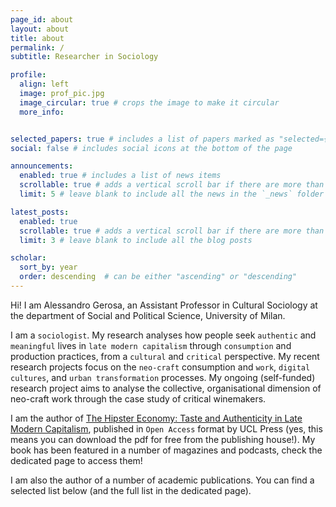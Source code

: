 ```yaml
---
page_id: about
layout: about
title: about
permalink: /
subtitle: Researcher in Sociology

profile:
  align: left
  image: prof_pic.jpg
  image_circular: true # crops the image to make it circular
  more_info:


selected_papers: true # includes a list of papers marked as "selected={true}"
social: false # includes social icons at the bottom of the page

announcements:
  enabled: true # includes a list of news items
  scrollable: true # adds a vertical scroll bar if there are more than 3 news items
  limit: 5 # leave blank to include all the news in the `_news` folder

latest_posts:
  enabled: true
  scrollable: true # adds a vertical scroll bar if there are more than 3 new posts items
  limit: 3 # leave blank to include all the blog posts

scholar:
  sort_by: year
  order: descending  # can be either "ascending" or "descending"
---
```


Hi! I am Alessandro Gerosa, an Assistant Professor in Cultural Sociology at the department of Social and Political Science, University of Milan.

I am a `sociologist`. My research analyses how people seek `authentic` and `meaningful` lives in `late modern capitalism` through `consumption` and production practices, from a `cultural` and `critical` perspective. My recent research projects focus on the `neo-craft` consumption and `work`, `digital cultures`, and `urban transformation` processes. My ongoing (self-funded) research project aims to analyse the collective, organisational dimension of neo-craft work through the case study of critical winemakers.

I am the author of [The Hipster Economy: Taste and Authenticity in Late Modern Capitalism](https://www.uclpress.co.uk/products/230904), published in `Open Access` format by UCL Press (yes, this means you can download the pdf for free from the publishing house!). My book has been featured in a number of magazines and podcasts, check the dedicated page to access them!

I am also the author of a number of academic publications. You can find a selected list below (and the full list in the dedicated page).
